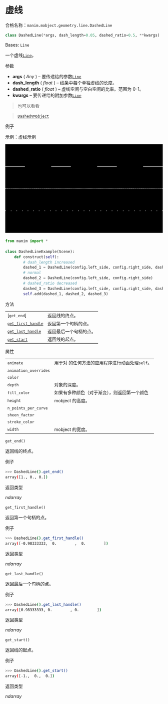 # 虚线

合格名称：`manim.mobject.geometry.line.DashedLine`

```py
class DashedLine(*args, dash_length=0.05, dashed_ratio=0.5, **kwargs)
```

Bases: `Line`

一个虚线[`Line`]()。

参数

- **args** ( _Any_ ) – 要传递给的参数[`Line`]()
- **dash_length** ( _float_ ) – 线条中每个单独虚线的长度。
- **dashed_ratio** ( _float_ ) – 虚线空间与空白空间的比率。范围为 0-1。
- **kwargs** – 要传递给的附加参数[`Line`]()

> 也可以看看

> [`DashedVMobject`]()

例子

示例：虚线示例

![](../../static/DashedLineExample-1.png)

```py
from manim import *

class DashedLineExample(Scene):
    def construct(self):
        # dash_length increased
        dashed_1 = DashedLine(config.left_side, config.right_side, dash_length=2.0).shift(UP*2)
        # normal
        dashed_2 = DashedLine(config.left_side, config.right_side)
        # dashed_ratio decreased
        dashed_3 = DashedLine(config.left_side, config.right_side, dashed_ratio=0.1).shift(DOWN*2)
        self.add(dashed_1, dashed_2, dashed_3)
```

方法

|||
|-|-|
[`get_end`]|返回线的终点。
[`get_first_handle`]()|返回第一个句柄的点。
[`get_last_handle`]()|返回最后一个句柄的点。
[`get_start`]()|返回线的起点。


属性

|||
|-|-|
`animate`|用于对 的任何方法的应用程序进行动画处理`self`。
`animation_overrides`|
`color`|
`depth`|对象的深度。
`fill_color`|如果有多种颜色（对于渐变），则返回第一个颜色
`height`|mobject 的高度。
`n_points_per_curve`|
`sheen_factor`|
`stroke_color`|
`width`|mobject 的宽度。


`get_end()`

返回线的终点。

例子

```sh
>>> DashedLine().get_end()
array([1., 0., 0.])
```

返回类型

_ndarray_

`get_first_handle()`

返回第一个句柄的点。

例子

```sh
>>> DashedLine().get_first_handle()
array([-0.98333333,  0.        ,  0.        ])
```

返回类型

_ndarray_

`get_last_handle()`

返回最后一个句柄的点。

例子

```sh
>>> DashedLine().get_last_handle()
array([0.98333333, 0.        , 0.        ])
```

返回类型

_ndarray_

`get_start()`

返回线的起点。

例子

```sh
>>> DashedLine().get_start()
array([-1.,  0.,  0.])
```

返回类型

_ndarray_
